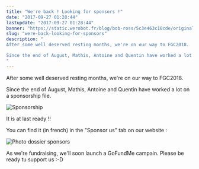 ```yaml
---
title: "We're back ! Looking for sponsors !"
date: "2017-09-27 01:28:44"
lastupdate: "2017-09-27 01:28:44"
banner: "https://static.werobot.fr/blog/bob-ross/5c3e463c10cde/original.jpg"
slug: "were-back-looking-for-sponsors"
description: " 
After some well deserved resting months, we're on our way to FGC2018.

Since the end of August, Mathis, Antoine and Quentin have worked a lot on a spo
"
---
```

After some well deserved resting months, we're on our way to FGC2018.

Since the end of August, Mathis, Antoine and Quentin have worked a lot on a sponsorship file.

![Sponsorship](https://static.werobot.fr/blog/bob-ross/5c3e463c10cde/50.jpg "Sponsorship")

It is at last ready !!

You can find it (in french)  in the "Sponsor us" tab on our website : 

![Photo dossier sponsors](https://static.werobot.fr/blog/bob-ross/5c3e463cbfc3e/50.jpg "Photo dossier sponsors")

As we're fundraising, we'll soon launch a GoFundMe campain. Please be ready tu support us :-D
    